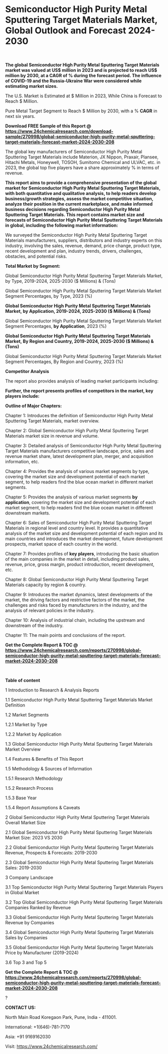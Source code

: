 <h1>Semiconductor High Purity Metal Sputtering Target Materials Market, Global Outlook and Forecast 2024-2030</h1><br/><p><strong>The global Semiconductor High Purity Metal Sputtering Target Materials market was valued at US$ million in 2023 and is projected to reach US$ million by 2030, at a <strong>CAGR</strong> of % during the forecast period. The influence of COVID-19 and the Russia-Ukraine War were considered while estimating market sizes.</strong></p>
 
 
 
 <p>The U.S. Market is Estimated at $ Million in 2023, While China is Forecast to Reach $ Million.</p>
 
 
 
 <p>Pure Metal Target Segment to Reach $ Million by 2030, with a % <strong>CAGR</strong> in next six years.</p>
 
 
 
 <div><b>Download FREE Sample of this Report @ <a href="https://www.24chemicalresearch.com/download-sample/270998/global-semiconductor-high-purity-metal-sputtering-target-materials-forecast-market-2024-2030-208">https://www.24chemicalresearch.com/download-sample/270998/global-semiconductor-high-purity-metal-sputtering-target-materials-forecast-market-2024-2030-208</a></b></div>
 
 
 
 <p>The global key manufacturers of Semiconductor High Purity Metal Sputtering Target Materials include Materion, JX Nippon, Praxair, Plansee, Hitachi Metals, Honeywell, TOSOH, Sumitomo Chemical and ULVAC, etc. in 2023, the global top five players have a share approximately % in terms of revenue.</p>
 
 
 
 <p><strong>This report aims to provide a comprehensive presentation of the global market for Semiconductor High Purity Metal Sputtering Target Materials, with both quantitative and qualitative analysis, to help readers develop business/growth strategies, assess the market competitive situation, analyze their position in the current marketplace, and make informed business decisions regarding Semiconductor High Purity Metal Sputtering Target Materials. This report contains market size and forecasts of Semiconductor High Purity Metal Sputtering Target Materials in global, including the following market information:</strong></p>
 
 
 
 <p>We surveyed the Semiconductor High Purity Metal Sputtering Target Materials manufacturers, suppliers, distributors and industry experts on this industry, involving the sales, revenue, demand, price change, product type, recent development and plan, industry trends, drivers, challenges, obstacles, and potential risks.</p>
 
 
 
 <p><strong>Total Market by Segment:</strong></p>
 
 
 
 <p>Global Semiconductor High Purity Metal Sputtering Target Materials Market, by Type, 2019-2024, 2025-2030 ($ Millions) & (Tons)</p>
 
 
 
 <p>Global Semiconductor High Purity Metal Sputtering Target Materials Market Segment Percentages, by Type, 2023 (%)</p>
 
 
 
 <p><strong>Global Semiconductor High Purity Metal Sputtering Target Materials Market, <strong>by Application</strong>, 2019-2024, 2025-2030 ($ Millions) & (Tons)</strong></p>
 
 
 
 <p>Global Semiconductor High Purity Metal Sputtering Target Materials Market Segment Percentages, <strong>by Application</strong>, 2023 (%)</p>
 
 
 
 <p><strong>Global Semiconductor High Purity Metal Sputtering Target Materials Market, By Region and Country, 2019-2024, 2025-2030 ($ Millions) & (Tons)</strong></p>
 
 
 
 <p>Global Semiconductor High Purity Metal Sputtering Target Materials Market Segment Percentages, By Region and Country, 2023 (%)</p>
 
 
 
 <p><strong>Competitor Analysis</strong></p>
 
 
 
 <p>The report also provides analysis of leading market participants including:</p>
 
 
 
 <p><strong>Further, the report presents profiles of competitors in the market, <strong>key players</strong> include:</strong></p>
 
 
 
 <p><strong>Outline of Major Chapters:</strong></p>
 
 
 
 <p>Chapter 1: Introduces the definition of Semiconductor High Purity Metal Sputtering Target Materials, market overview.</p>
 
 
 
 <p>Chapter 2: Global Semiconductor High Purity Metal Sputtering Target Materials market size in revenue and volume.</p>
 
 
 
 <p>Chapter 3: Detailed analysis of Semiconductor High Purity Metal Sputtering Target Materials manufacturers competitive landscape, price, sales and revenue market share, latest development plan, merger, and acquisition information, etc.</p>
 
 
 
 <p>Chapter 4: Provides the analysis of various market segments by type, covering the market size and development potential of each market segment, to help readers find the blue ocean market in different market segments.</p>
 
 
 
 <p>Chapter 5: Provides the analysis of various market segments <strong>by application</strong>, covering the market size and development potential of each market segment, to help readers find the blue ocean market in different downstream markets.</p>
 
 
 
 <p>Chapter 6: Sales of Semiconductor High Purity Metal Sputtering Target Materials in regional level and country level. It provides a quantitative analysis of the market size and development potential of each region and its main countries and introduces the market development, future development prospects, market space of each country in the world.</p>
 
 
 
 <p>Chapter 7: Provides profiles of <strong>key players</strong>, introducing the basic situation of the main companies in the market in detail, including product sales, revenue, price, gross margin, product introduction, recent development, etc.</p>
 
 
 
 <p>Chapter 8: Global Semiconductor High Purity Metal Sputtering Target Materials capacity by region & country.</p>
 
 
 
 <p>Chapter 9: Introduces the market dynamics, latest developments of the market, the driving factors and restrictive factors of the market, the challenges and risks faced by manufacturers in the industry, and the analysis of relevant policies in the industry.</p>
 
 
 
 <p>Chapter 10: Analysis of industrial chain, including the upstream and downstream of the industry.</p>
 
 
 
 <p>Chapter 11: The main points and conclusions of the report.</p>
 
 
 
 <div><b>Get the Complete Report & TOC @ <a href="https://www.24chemicalresearch.com/reports/270998/global-semiconductor-high-purity-metal-sputtering-target-materials-forecast-market-2024-2030-208">https://www.24chemicalresearch.com/reports/270998/global-semiconductor-high-purity-metal-sputtering-target-materials-forecast-market-2024-2030-208</a></b></div>
 
 
 
 <p><br />
 
 <b>Table of content</b></p>
 
 
 
 <p>1 Introduction to Research & Analysis Reports<br />
 
 1.1 Semiconductor High Purity Metal Sputtering Target Materials Market Definition<br />
 
 1.2 Market Segments<br />
 
 1.2.1 Market by Type<br />
 
 1.2.2 Market by Application<br />
 
 1.3 Global Semiconductor High Purity Metal Sputtering Target Materials Market Overview<br />
 
 1.4 Features & Benefits of This Report<br />
 
 1.5 Methodology & Sources of Information<br />
 
 1.5.1 Research Methodology<br />
 
 1.5.2 Research Process<br />
 
 1.5.3 Base Year<br />
 
 1.5.4 Report Assumptions & Caveats<br />
 
 2 Global Semiconductor High Purity Metal Sputtering Target Materials Overall Market Size<br />
 
 2.1 Global Semiconductor High Purity Metal Sputtering Target Materials Market Size: 2023 VS 2030<br />
 
 2.2 Global Semiconductor High Purity Metal Sputtering Target Materials Revenue, Prospects & Forecasts: 2019-2030<br />
 
 2.3 Global Semiconductor High Purity Metal Sputtering Target Materials Sales: 2019-2030<br />
 
 3 Company Landscape<br />
 
 3.1 Top Semiconductor High Purity Metal Sputtering Target Materials Players in Global Market<br />
 
 3.2 Top Global Semiconductor High Purity Metal Sputtering Target Materials Companies Ranked by Revenue<br />
 
 3.3 Global Semiconductor High Purity Metal Sputtering Target Materials Revenue by Companies<br />
 
 3.4 Global Semiconductor High Purity Metal Sputtering Target Materials Sales by Companies<br />
 
 3.5 Global Semiconductor High Purity Metal Sputtering Target Materials Price by Manufacturer (2019-2024)<br />
 
 3.6 Top 3 and Top 5</p>
 
 
 
 <div><b>Get the Complete Report & TOC @ <a href="https://www.24chemicalresearch.com/reports/270998/global-semiconductor-high-purity-metal-sputtering-target-materials-forecast-market-2024-2030-208">https://www.24chemicalresearch.com/reports/270998/global-semiconductor-high-purity-metal-sputtering-target-materials-forecast-market-2024-2030-208</a></b></div>
 
 
 
 <p>? </p>
 
 
 
 <p><b>CONTACT US:</b><br />
 
 North Main Road Koregaon Park, Pune, India - 411001.<br />
 
 International: +1(646)-781-7170<br />
 
 Asia: +91 9169162030<br />
 
 Visit: <a href="https://www.24chemicalresearch.com/">https://www.24chemicalresearch.com/</a></p>